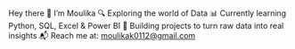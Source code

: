  Hey there 👋 I’m Moulika
🔍 Exploring the world of Data 
📊 Currently learning Python, SQL, Excel & Power BI 
🌱 Building projects to turn raw data into real insights 
📬 Reach me at: moulikak0112@gmail.com
